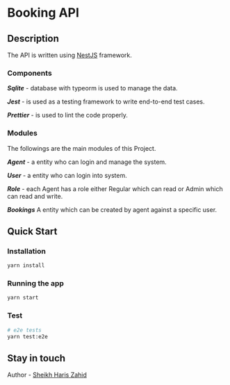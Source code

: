 # Booking API

## Description

The API is written using [NestJS](https://github.com/nestjs/nest) framework.

### Components

**_Sqlite_** - database with typeorm is used to manage the data.

**_Jest_** - is used as a testing framework to write end-to-end test cases.

**_Prettier_** - is used to lint the code properly.

### Modules

The followings are the main modules of this Project.

**_Agent_** - a entity who can login and manage the system.

**_User_** - a entity who can login into system.

**_Role_** - each Agent has a role either Regular which can read or Admin which can read and write.

**_Bookings_** A entity which can be created by agent against a specific user.

## Quick Start

### Installation

```bash
yarn install
```

### Running the app

```bash
yarn start
```

### Test

```bash
# e2e tests
yarn test:e2e
```

## Stay in touch

Author - [Sheikh Haris Zahid](https://github.com/Sheikhharis50)
